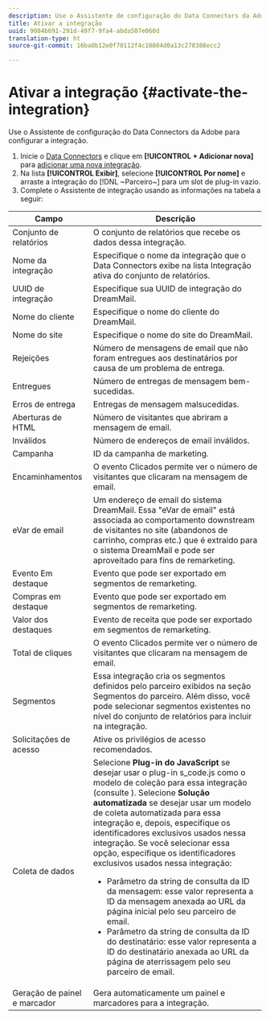 ```yaml
---
description: Use o Assistente de configuração do Data Connectors da Adobe para configurar a integração.
title: Ativar a integração
uuid: 9084b691-291d-49f7-9fa4-abda507e060d
translation-type: ht
source-git-commit: 16ba0b12e0f70112f4c10804d0a13c278388ecc2

---
```



# Ativar a integração {#activate-the-integration}

Use o Assistente de configuração do Data Connectors da Adobe para configurar a integração.

1. Inicie o [Data Connectors](https://marketing.adobe.com/resources/help/pt_BR/genesis/c_overview.html) e clique em **[!UICONTROL + Adicionar nova]** para [adicionar uma nova integração](https://marketing.adobe.com/resources/help/pt_BR/genesis/t_add_integration.html).
1. Na lista **[!UICONTROL Exibir]**, selecione **[!UICONTROL Por nome]** e arraste a integração do [!DNL ~Parceiro~] para um slot de plug-in vazio.
1. Complete o Assistente de integração usando as informações na tabela a seguir:

| Campo | Descrição |
|--- |--- |
| Conjunto de relatórios | O conjunto de relatórios que recebe os dados dessa integração. |
| Nome da integração | Especifique o nome da integração que o Data Connectors exibe na lista Integração ativa do conjunto de relatórios. |
| UUID de integração | Especifique sua UUID de integração do DreamMail. |
| Nome do cliente | Especifique o nome do cliente do DreamMail. |
| Nome do site | Especifique o nome do site do DreamMail. |
| Rejeições | Número de mensagens de email que não foram entregues aos destinatários por causa de um problema de entrega. |
| Entregues | Número de entregas de mensagem bem-sucedidas. |
| Erros de entrega | Entregas de mensagem malsucedidas. |
| Aberturas de HTML | Número de visitantes que abriram a mensagem de email. |
| Inválidos | Número de endereços de email inválidos. |
| Campanha | ID da campanha de marketing. |
| Encaminhamentos | O evento Clicados permite ver o número de visitantes que clicaram na mensagem de email. |
| eVar de email | Um endereço de email do sistema DreamMail. Essa &quot;eVar de email&quot; está associada ao comportamento downstream de visitantes no site (abandonos de carrinho, compras etc.) que é extraído para o sistema DreamMail e pode ser aproveitado para fins de remarketing. |
| Evento Em destaque | Evento que pode ser exportado em segmentos de remarketing. |
| Compras em destaque | Evento que pode ser exportado em segmentos de remarketing. |
| Valor dos destaques | Evento de receita que pode ser exportado em segmentos de remarketing. |
| Total de cliques | O evento Clicados permite ver o número de visitantes que clicaram na mensagem de email. |
| Segmentos | Essa integração cria os segmentos definidos pelo parceiro exibidos na seção Segmentos do parceiro. Além disso, você pode selecionar segmentos existentes no nível do conjunto de relatórios para incluir na integração. |
| Solicitações de acesso | Ative os privilégios de acesso recomendados. |
| Coleta de dados | Selecione **Plug-in do JavaScript** se desejar usar o plug-in s_code.js como o modelo de coleção para essa integração (consulte ). Selecione **Solução automatizada** se desejar usar um modelo de coleta automatizada para essa integração e, depois, especifique os identificadores exclusivos usados nessa integração. Se você selecionar essa opção, especifique os identificadores exclusivos usados nessa integração:<ul><li>Parâmetro da string de consulta da ID da mensagem: esse valor representa a ID da mensagem anexada ao URL da página inicial pelo seu parceiro de email.</li><li>Parâmetro da string de consulta da ID do destinatário: esse valor representa a ID do destinatário anexada ao URL da página de aterrissagem pelo seu parceiro de email.</li></ul> |
| Geração de painel e marcador | Gera automaticamente um painel e marcadores para a integração. |
